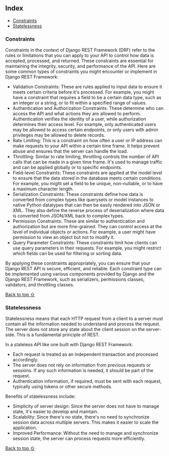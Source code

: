 ## Index

- [Constraints](#constraints)
- [Statelessness](#statelessness)

### Constraints
Constraints in the context of Django REST Framework (DRF) refer to the rules or limitations that you can apply to your API to control how data is accepted, processed, and returned. These constraints are essential for maintaining the integrity, security, and performance of the API. Here are some common types of constraints you might encounter or implement in Django REST Framework:
- Validation Constraints: These are rules applied to input data to ensure it meets certain criteria before it's processed. For example, you might have a constraint that requires a field to be a certain data type, such as an integer or a string, or to fit within a specified range of values.
- Authentication and Authorization Constraints: These determine who can access the API and what actions they are allowed to perform. Authentication verifies the identity of a user, while authorization determines their access level. For example, only authenticated users may be allowed to access certain endpoints, or only users with admin privileges may be allowed to delete records.
- Rate Limiting: This is a constraint on how often a user or IP address can make requests to your API within a certain time frame. It helps prevent abuse and ensures that the server can handle the load.
- Throttling: Similar to rate limiting, throttling controls the number of API calls that can be made in a given time frame. It's used to manage traffic and can be applied globally or to specific endpoints.
- Field-level Constraints: These constraints are applied at the model level to ensure that the data stored in the database meets certain conditions. For example, you might set a field to be unique, non-nullable, or to have a maximum character length.
- Serialization Constraints: These constraints define how data is converted from complex types like querysets or model instances to native Python datatypes that can then be easily rendered into JSON or XML. They also define the reverse process of deserialization where data is converted from JSON/XML back to complex types.
- Permission Constraints: These are similar to authentication and authorization but are more fine-grained. They can control access at the level of individual objects or actions. For example, a user might have permission to view an object but not to modify it.
- Query Parameter Constraints: These constraints limit how clients can use query parameters in their requests. For example, you might restrict which fields can be used for filtering or sorting data.

By applying these constraints appropriately, you can ensure that your Django REST API is secure, efficient, and reliable. Each constraint type can be implemented using various components provided by Django and the Django REST Framework, such as serializers, permissions classes, validators, and throttling classes.

[Back to top ⇧](#index)

### Statelessness
Statelessness means that each HTTP request from a client to a server must contain all the information needed to understand and process the request. The server does not store any state about the client session on the server-side. This is a fundamental principle of REST.

In a stateless API like one built with Django REST Framework:
- Each request is treated as an independent transaction and processed accordingly.
- The server does not rely on information from previous requests or sessions. If any such information is needed, it should be part of the request.
- Authentication information, if required, must be sent with each request, typically using tokens or other secure methods.

Benefits of statelessness include:
- Simplicity of server design: Since the server does not have to manage state, it's easier to develop and maintain.
- Scalability: Since there's no state, there's no need to synchronize session data across multiple servers. This makes it easier to scale the application.
- Improved Performance: Without the need to manage and synchronize session state, the server can process requests more efficiently.

[Back to top ⇧](#index)